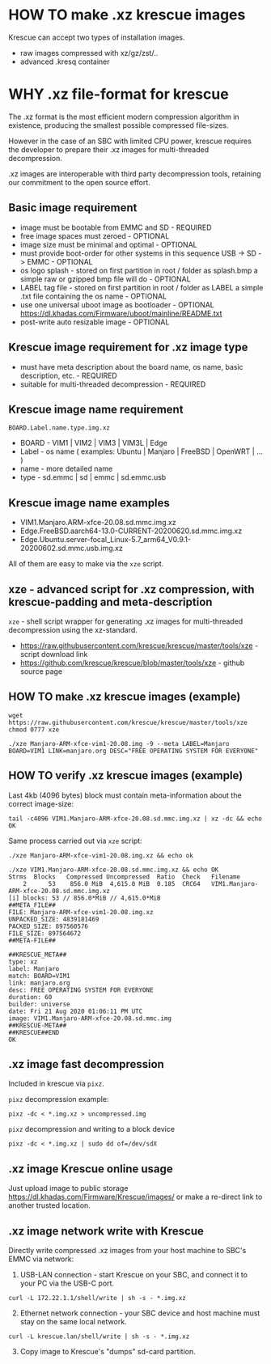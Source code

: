 # HOW TO make .xz krescue images

Krescue can accept two types of installation images.

+ raw images compressed with xz/gz/zst/..
+ advanced .kresq container

# WHY .xz file-format for krescue

The .xz format is the most efficient modern compression algorithm in existence, producing the smallest possible compressed file-sizes. 

However in the case of an SBC with limited CPU power, krescue requires the developer to prepare their .xz images for multi-threaded decompression.

.xz images are interoperable with third party decompression tools, retaining our commitment to the open source effort.

## Basic image requirement

+ image must be bootable from EMMC and SD       - REQUIRED
+ free image spaces must zeroed	                - OPTIONAL
+ image size must be minimal and optimal        - OPTIONAL
+ must provide boot-order for other systems
  in this sequence USB -> SD -> EMMC            - OPTIONAL
+ os logo splash - stored on first partition 
  in root / folder as splash.bmp
  a simple raw or gzipped bmp file will do      - OPTIONAL
+ LABEL tag file - stored on first partition 
  in root / folder as LABEL
  a simple .txt file containing the os name     - OPTIONAL
+ use one universal uboot image as bootloader   - OPTIONAL
  https://dl.khadas.com/Firmware/uboot/mainline/README.txt
+ post-write auto resizable image               - OPTIONAL

## Krescue image requirement for .xz image type

+ must have meta description about the
  board name, os name, basic description, etc.  - REQUIRED
+ suitable for multi-threaded decompression     - REQUIRED

## Krescue image name requirement

    BOARD.Label.name.type.img.xz

+ BOARD - VIM1 | VIM2 | VIM3 | VIM3L | Edge
+ Label - os name ( examples: Ubuntu | Manjaro | FreeBSD | OpenWRT | ... )
+ name  - more detailed name
+ type  - sd.emmc | sd | emmc | sd.emmc.usb

## Krescue image name examples

+ VIM1.Manjaro.ARM-xfce-20.08.sd.mmc.img.xz
+ Edge.FreeBSD.aarch64-13.0-CURRENT-20200620.sd.mmc.img.xz
+ Edge.Ubuntu.server-focal_Linux-5.7_arm64_V0.9.1-20200602.sd.mmc.usb.img.xz

All of them are easy to make via the `xze` script.

## xze - advanced script for .xz compression, with krescue-padding and meta-description

`xze` - shell script wrapper for generating .xz images for multi-threaded decompression using the xz-standard.

+ https://raw.githubusercontent.com/krescue/krescue/master/tools/xze - script download link
+ https://github.com/krescue/krescue/blob/master/tools/xze - github source page

## HOW TO make .xz krescue images (example)

```
wget https://raw.githubusercontent.com/krescue/krescue/master/tools/xze
chmod 0777 xze

./xze Manjaro-ARM-xfce-vim1-20.08.img -9 --meta LABEL=Manjaro BOARD=VIM1 LINK=manjaro.org DESC="FREE OPERATING SYSTEM FOR EVERYONE"

```
## HOW TO verify .xz krescue images (example)

Last 4kb (4096 bytes) block must contain meta-information about the correct image-size:

```
tail -c4096 VIM1.Manjaro-ARM-xfce-20.08.sd.mmc.img.xz | xz -dc && echo OK
```

Same process carried out via `xze` script:

```
./xze Manjaro-ARM-xfce-vim1-20.08.img.xz && echo ok

```

```
./xze VIM1.Manjaro-ARM-xfce-20.08.sd.mmc.img.xz && echo OK
Strms  Blocks   Compressed Uncompressed  Ratio  Check   Filename
    2      53    856.0 MiB  4,615.0 MiB  0.185  CRC64   VIM1.Manjaro-ARM-xfce-20.08.sd.mmc.img.xz
[i] blocks: 53 // 856.0*MiB // 4,615.0*MiB
##META_FILE##
FILE: Manjaro-ARM-xfce-vim1-20.08.img.xz
UNPACKED_SIZE: 4839181469
PACKED_SIZE: 897560576
FILE_SIZE: 897564672
##META-FILE##

##KRESCUE_META##
type: xz
label: Manjaro
match: BOARD=VIM1
link: manjaro.org
desc: FREE OPERATING SYSTEM FOR EVERYONE
duration: 60
builder: universe
date: Fri 21 Aug 2020 01:06:11 PM UTC
image: VIM1.Manjaro-ARM-xfce-20.08.sd.mmc.img
##KRESCUE-META##
##KRESCUE##END
OK
```

## .xz image fast decompression

Included in krescue via `pixz`.

`pixz`  decompression example:

```
pixz -dc < *.img.xz > uncompressed.img
```

`pixz` decompression and writing to a block device

```
pixz -dc < *.img.xz | sudo dd of=/dev/sdX
```

## .xz image Krescue online usage

Just upload image to public storage https://dl.khadas.com/Firmware/Krescue/images/ or make a re-direct link to another trusted location.

## .xz image network write with Krescue

Directly write compressed .xz images from your host machine to SBC's EMMC via network:

1) USB-LAN connection - start Krescue on your SBC, and connect it to your PC via the USB-C port.

```
curl -L 172.22.1.1/shell/write | sh -s - *.img.xz
```

2) Ethernet network connection - your SBC device and host machine must stay on the same local network.

```
curl -L krescue.lan/shell/write | sh -s - *.img.xz
```

3) Copy image to Krescue's "dumps" sd-card partition.

